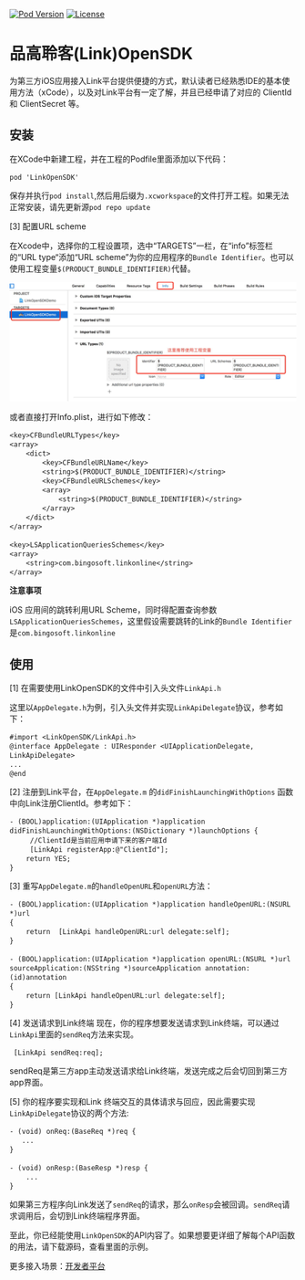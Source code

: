 [![Pod Version](https://badge.fury.io/co/LinkOpenSDK.svg)](https://maven-badges.herokuapp.com/maven-central/net.bingosoft.oss/linksdk/badge.svg) [![License](https://img.shields.io/badge/license-Apache%202-4EB1BA.svg)](https://www.apache.org/licenses/LICENSE-2.0.html)

# 品高聆客(Link)OpenSDK

为第三方iOS应用接入Link平台提供便捷的方式，默认读者已经熟悉IDE的基本使用方法（xCode），以及对Link平台有一定了解，并且已经申请了对应的 ClientId 和 ClientSecret 等。

## 安装

在XCode中新建工程，并在工程的Podfile里面添加以下代码：

```objc
pod 'LinkOpenSDK'
```

保存并执行`pod install`,然后用后缀为`.xcworkspace`的文件打开工程。如果无法正常安装，请先更新源`pod repo update`

[3] 配置URL scheme

在Xcode中，选择你的工程设置项，选中“TARGETS”一栏，在“info”标签栏的“URL type“添加“URL scheme”为你的应用程序的`Bundle Identifier`。也可以使用工程变量`$(PRODUCT_BUNDLE_IDENTIFIER)`代替。

![](assets/ios_urlscheme.png)

或者直接打开Info.plist，进行如下修改：

```
<key>CFBundleURLTypes</key>
<array>
    <dict>
        <key>CFBundleURLName</key>
        <string>$(PRODUCT_BUNDLE_IDENTIFIER)</string>
        <key>CFBundleURLSchemes</key>
        <array>
            <string>$(PRODUCT_BUNDLE_IDENTIFIER)</string>
        </array>
    </dict>
</array>

<key>LSApplicationQueriesSchemes</key>
<array>
    <string>com.bingosoft.linkonline</string>
</array>
```
**注意事项**

iOS 应用间的跳转利用URL Scheme，同时得配置查询参数`LSApplicationQueriesSchemes`，这里假设需要跳转的Link的`Bundle Identifier`是`com.bingosoft.linkonline`


## 使用
[1] 在需要使用LinkOpenSDK的文件中引入头文件`LinkApi.h`

这里以`AppDelegate.h`为例，引入头文件并实现`LinkApiDelegate`协议，参考如下：

```objc
#import <LinkOpenSDK/LinkApi.h>
@interface AppDelegate : UIResponder <UIApplicationDelegate, LinkApiDelegate>
...
@end

```

[2] 注册到Link平台，在`AppDelegate.m` 的`didFinishLaunchingWithOptions` 函数中向Link注册ClientId。参考如下：

```objc
- (BOOL)application:(UIApplication *)application didFinishLaunchingWithOptions:(NSDictionary *)launchOptions {
	 //ClientId是当前应用申请下来的客户端Id
	 [LinkApi registerApp:@"ClientId"];
    return YES;
}
```

[3] 重写`AppDelegate.m`的`handleOpenURL`和`openURL`方法：

```objc
- (BOOL)application:(UIApplication *)application handleOpenURL:(NSURL *)url
{
    return  [LinkApi handleOpenURL:url delegate:self];
}

- (BOOL)application:(UIApplication *)application openURL:(NSURL *)url sourceApplication:(NSString *)sourceApplication annotation:(id)annotation
{
    return [LinkApi handleOpenURL:url delegate:self];
}
```

[4] 发送请求到Link终端
现在，你的程序想要发送请求到Link终端，可以通过`LinkApi`里面的`sendReq`方法来实现。

```objc
 [LinkApi sendReq:req];

```

sendReq是第三方app主动发送请求给Link终端，发送完成之后会切回到第三方app界面。

[5] 你的程序要实现和Link 终端交互的具体请求与回应，因此需要实现`LinkApiDelegate`协议的两个方法:

```objc
- (void) onReq:(BaseReq *)req {
   ...
}

- (void) onResp:(BaseResp *)resp {
	...
}

```

如果第三方程序向Link发送了`sendReq`的请求，那么`onResp`会被回调。`sendReq`请求调用后，会切到Link终端程序界面。


至此，你已经能使用`LinkOpenSDK`的API内容了。如果想要更详细了解每个API函数的用法，请下载源码，查看里面的示例。

更多接入场景：[开发者平台](http://dev.bingocc.com/guide/)